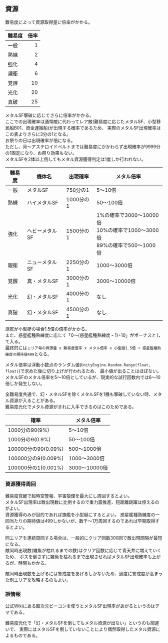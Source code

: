 ## 資源

難易度によって資源取得量に倍率がかかる。  

| 難易度 | 倍率 |
|--------|-----:|
| 一般   | 1    |
| 熟練   | 2    |
| 強化   | 4    |
| 親衛   | 6    |
| 覚醒   | 10   |
| 光化   | 20   |
| 真破   | 25   |

メタルSF撃破に応じてさらに倍率がかかる。  
ここでの出現確率は通常敵に代わってレア敵(難易度に応じたメタルSF、小型移民船B01、資金運搬船)が出現する確率であるため、
実際のメタルSF出現確率はこの表よりさらに3分の1となる。  
お祭りの日は出現確率が倍になる。  
ただし、月～アステロイドベルトまでは難易度にかかわらず出現確率が9999分の1固定になり、お祭り効果もない。  
メタルSFを2体以上倒してもメタル資源獲得判定は1度しか行われない。  

| 難易度 | 機体名         |出現確率  | メタル倍率                                                                       |
|--------|----------------|----------|----------------------------------------------------------------------------------|
| 一般   | メタルSF       |750分の1  | 5～10倍                                                                          |
| 熟練   | ハイメタルSF   |1000分の1 | 50～100倍                                                                        |
| 強化   | ヘビーメタルSF |1500分の1 | 1%の確率で3000～10000倍<br />10%の確率で1000～3000倍<br />89%の確率で500～1000倍 |
| 親衛   | ニューメタルSF |2250分の1 | 1000～3000倍                                                                     |
| 覚醒   | 真・メタルSF   |3000分の1 | 3000～10000倍                                                                    |
| 光化   | 幻・メタルSF   |4000分の1 | なし                                                                             |
| 真破   | 幻・メタルSF   |4500分の1 | なし                                                                             |

旗艦が小型艇の場合1.5倍の倍率がかかる。  
また、惑星艦種熟練度に応じて「0～(惑星艦種熟練度 - 1)÷10」がボーナスとして入る。  
最終的には`エリア毎の資源量 x 難易度倍率 x メタル倍率 x 小型艇1.5倍 + 惑星艦種熟練度の期待値499`となる。  

メタル倍率は浮動小数点のランダム値(`UnityEngine.Random.Range(float, float)`)で求めた後に切り上げが行われるため、
最小値が出ることはほぼない。  
メタルSFのメタル倍率を5～10倍としているが、現実的な試行回数内では6～10倍しか発生しない。  

全難易度共通で、幻・メタルSFを除くメタルSFを1機も撃破していない時、メタル資源が入ることがある。  
難易度光化でメタル資源がまれに入手できるのはこのためである。  

| 確率                | メタル倍率    |
|---------------------|---------------|
| 1000分の90(9%)      | 5～10倍       |
| 1000分の9(0.9%)     | 50～100倍     |
| 100000分の90(0.09%) | 500～1000倍   |
| 100000分の9(0.009%) | 1000～3000倍  |
| 100000分の1(0.001%) | 3000～10000倍 |


### 資源獲得周回

難易度覚醒で超時空警報、宇宙狼煙を最大にし周回するとよい。  
メタルSF出現率は敵出現数に比例するので重力震推進、短距離跳躍は控えるのがよい。  
資源獲得のみが目的であれば旗艦を小型艇にするとよい。
惑星艦種熟練度の一回当たりの期待値は499しかないが、数千～1万周回するのであれば早期取得するとよい。  

同エリアを連続周回する場合は、一般的にクリア回数300回で敵出現間隔が最短になる。  
敵同時出現数(雑魚が枯れるまでの数)はクリア回数に応じて青天井に増えていくため、
ボスを倒さずに雑魚を枯れるまで出現させればメタルSF出現確率も上がるが、時間もかかる。  

敵同時出現数を上げるには警戒度をあげるしかないため、適度に警戒度が高まった別エリアを攻略するのもよい。  

### 誤情報

公式Wikiにある超次元ビーコンを使うとメタルSF出現率があがるというのはデマである。  

難易度光化で「幻・メタルSFを倒してもメタル資源が出ない」というのも間違いで、
実際にはメタルSFを倒していないことにより偶然取得したメタル資源によるものである。  
